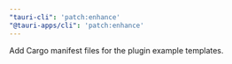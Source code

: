 ```yaml
---
"tauri-cli": 'patch:enhance'
"@tauri-apps/cli": 'patch:enhance'
---
```


Add Cargo manifest files for the plugin example templates.
